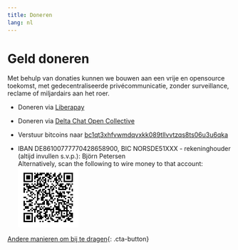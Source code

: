 ```yaml
---
title: Doneren
lang: nl
---
```


# Geld doneren

Met behulp van donaties kunnen we bouwen aan een vrije en opensource toekomst, met gedecentraliseerde privécommunicatie,
zonder surveillance, reclame of miljardairs aan het roer.

- Doneren via [Liberapay](https://liberapay.com/delta.chat/)

- Doneren via [Delta Chat Open Collective](https://opencollective.com/delta-chat/donate)

- Verstuur bitcoins naar [bc1qt3xhfvwmdqvxkk089tllvvtzqs8ts06u3u6qka](bitcoin:bc1qt3xhfvwmdqvxkk089tllvvtzqs8ts06u3u6qka)

- IBAN DE86100777770428658900, BIC NORSDE51XXX - rekeninghouder (altijd invullen s.v.p.): Björn Petersen  
  Alternatively, scan the following to wire money to that account:  
  ![Scan to wire money](../assets/donate-via-epc-qr.png)

[Andere manieren om bij te dragen](contribute){: .cta-button}
